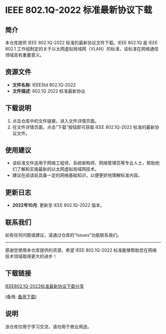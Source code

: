# IEEE 802.1Q-2022 标准最新协议下载

## 简介

本仓库提供 IEEE 802.1Q-2022 标准的最新协议文件下载。IEEE 802.1Q 是 IEEE 802.1 工作组制定的关于以太网虚拟局域网（VLAN）的标准，该标准在网络通信领域具有重要意义。

## 资源文件

- **文件名称**: IEEEStd 802.1Q-2022
- **文件描述**: 802.1Q 2022 标准最新协议

## 下载说明

1. 点击仓库中的文件链接，进入文件详情页面。
2. 在文件详情页面，点击“下载”按钮即可获取 IEEE 802.1Q-2022 标准的最新协议文件。

## 使用建议

- 该标准文件适用于网络工程师、系统架构师、网络管理员等专业人士，帮助他们了解和实施最新的以太网虚拟局域网技术。
- 建议在阅读前具备一定的网络基础知识，以便更好地理解标准内容。

## 更新日志

- **2022年10月**: 更新至 IEEE 802.1Q-2022 版本。

## 联系我们

如有任何问题或建议，请通过仓库的“Issues”功能联系我们。

---

感谢您使用本仓库提供的资源，希望 IEEE 802.1Q-2022 标准能够帮助您在网络技术领域取得更大的进步！

## 下载链接
[IEEE802.1Q-2022标准最新协议下载分享](https://pan.quark.cn/s/829ff6b1d2ad) 

(备用: [备用下载](https://pan.baidu.com/s/1c-gkAOflCoRdy2e5r9wQqg?pwd=1234))

## 说明

该仓库仅用于学习交流，请勿用于商业用途。
